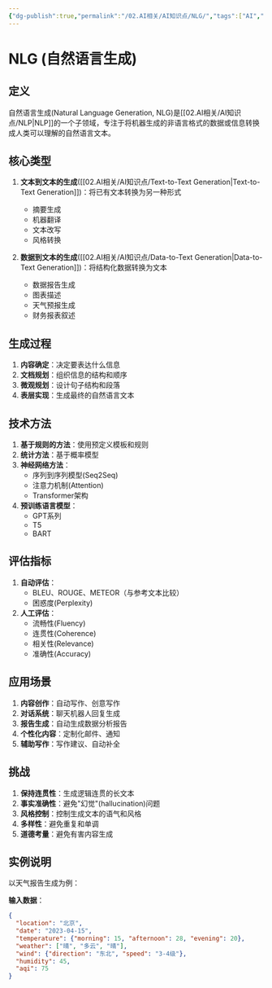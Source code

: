 ```yaml
---
{"dg-publish":true,"permalink":"/02.AI相关/AI知识点/NLG/","tags":["AI","NLP","自然语言生成"]}
---
```



# NLG (自然语言生成)

## 定义
自然语言生成(Natural Language Generation, NLG)是[[02.AI相关/AI知识点/NLP\|NLP]]的一个子领域，专注于将机器生成的非语言格式的数据或信息转换成人类可以理解的自然语言文本。

## 核心类型
1. **文本到文本的生成**([[02.AI相关/AI知识点/Text-to-Text Generation\|Text-to-Text Generation]])：将已有文本转换为另一种形式
   - 摘要生成
   - 机器翻译
   - 文本改写
   - 风格转换
   
2. **数据到文本的生成**([[02.AI相关/AI知识点/Data-to-Text Generation\|Data-to-Text Generation]])：将结构化数据转换为文本
   - 数据报告生成
   - 图表描述
   - 天气预报生成
   - 财务报表叙述

## 生成过程
1. **内容确定**：决定要表达什么信息
2. **文档规划**：组织信息的结构和顺序
3. **微观规划**：设计句子结构和段落
4. **表层实现**：生成最终的自然语言文本

## 技术方法
1. **基于规则的方法**：使用预定义模板和规则
2. **统计方法**：基于概率模型
3. **神经网络方法**：
   - 序列到序列模型(Seq2Seq)
   - 注意力机制(Attention)
   - Transformer架构
4. **预训练语言模型**：
   - GPT系列
   - T5
   - BART

## 评估指标
1. **自动评估**：
   - BLEU、ROUGE、METEOR（与参考文本比较）
   - 困惑度(Perplexity)
2. **人工评估**：
   - 流畅性(Fluency)
   - 连贯性(Coherence)
   - 相关性(Relevance)
   - 准确性(Accuracy)

## 应用场景
1. **内容创作**：自动写作、创意写作
2. **对话系统**：聊天机器人回复生成
3. **报告生成**：自动生成数据分析报告
4. **个性化内容**：定制化邮件、通知
5. **辅助写作**：写作建议、自动补全

## 挑战
1. **保持连贯性**：生成逻辑连贯的长文本
2. **事实准确性**：避免"幻觉"(hallucination)问题
3. **风格控制**：控制生成文本的语气和风格
4. **多样性**：避免重复和单调
5. **道德考量**：避免有害内容生成

## 实例说明
以天气报告生成为例：

**输入数据**：
```json
{
  "location": "北京",
  "date": "2023-04-15",
  "temperature": {"morning": 15, "afternoon": 28, "evening": 20},
  "weather": ["晴", "多云", "晴"],
  "wind": {"direction": "东北", "speed": "3-4级"},
  "humidity": 45,
  "aqi": 75
}
```